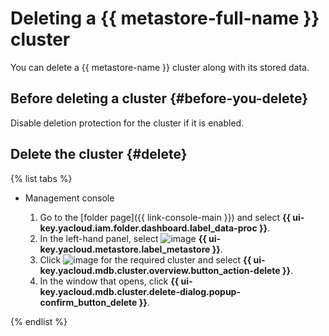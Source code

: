 # Deleting a {{ metastore-full-name }} cluster

You can delete a {{ metastore-name }} cluster along with its stored data.

## Before deleting a cluster {#before-you-delete}

Disable deletion protection for the cluster if it is enabled.

## Delete the cluster {#delete}

{% list tabs %}

- Management console

   1. Go to the [folder page]({{ link-console-main }}) and select **{{ ui-key.yacloud.iam.folder.dashboard.label_data-proc }}**.
   1. In the left-hand panel, select ![image](../../../_assets/data-proc/metastore.svg) **{{ ui-key.yacloud.metastore.label_metastore }}**.
   1. Click ![image](../../../_assets/options.svg) for the required cluster and select **{{ ui-key.yacloud.mdb.cluster.overview.button_action-delete }}**.
   1. In the window that opens, click **{{ ui-key.yacloud.mdb.cluster.delete-dialog.popup-confirm_button_delete }}**.

{% endlist %}

